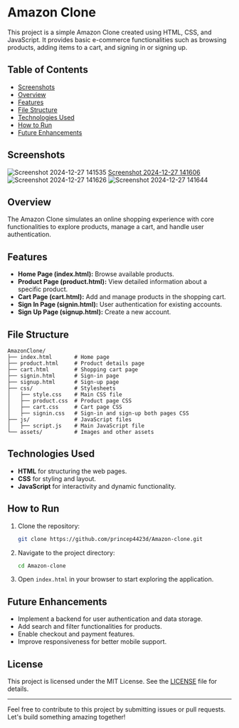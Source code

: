 # Amazon Clone

This project is a simple Amazon Clone created using HTML, CSS, and JavaScript. It provides basic e-commerce functionalities such as browsing products, adding items to a cart, and signing in or signing up.

## Table of Contents

- [Screenshots](#screenshots)
- [Overview](#overview)
- [Features](#features)
- [File Structure](#file-structure)
- [Technologies Used](#technologies-used)
- [How to Run](#how-to-run)
- [Future Enhancements](#future-enhancements)

## Screenshots

![Screenshot 2024-12-27 141535](https://github.com/user-attachments/assets/67fbdd00-b2e5-433a-ad28-f862fa39ca2e)
[Screenshot 2024-12-27 141606](https://github.com/user-attachments/assets/09fdd01b-84e4-4728-a5ad-7f30a0fc0e90)
![Screenshot 2024-12-27 141626](https://github.com/user-attachments/assets/093b0295-3624-4406-bd9f-634c7109c922)
![Screenshot 2024-12-27 141644](https://github.com/user-attachments/assets/638aefb0-4f6d-4041-a73b-915657efc4e5)

## Overview

The Amazon Clone simulates an online shopping experience with core functionalities to explore products, manage a cart, and handle user authentication.

## Features

- **Home Page (index.html):** Browse available products.
- **Product Page (product.html):** View detailed information about a specific product.
- **Cart Page (cart.html):** Add and manage products in the shopping cart.
- **Sign In Page (signin.html):** User authentication for existing accounts.
- **Sign Up Page (signup.html):** Create a new account.

## File Structure

```
AmazonClone/
├── index.html       # Home page
├── product.html     # Product details page
├── cart.html        # Shopping cart page
├── signin.html      # Sign-in page
├── signup.html      # Sign-up page
├── css/             # Stylesheets
│   ├── style.css    # Main CSS file
│   ├── product.css  # Product page CSS
│   ├── cart.css     # Cart page CSS
│   ├── signin.css   # Sign-in and sign-up both pages CSS
├── js/              # JavaScript files
│   ├── script.js    # Main JavaScript file
└── assets/          # Images and other assets
```

## Technologies Used

- **HTML** for structuring the web pages.
- **CSS** for styling and layout.
- **JavaScript** for interactivity and dynamic functionality.

## How to Run

1. Clone the repository:
   ```bash
   git clone https://github.com/princep4423d/Amazon-clone.git
   ```

2. Navigate to the project directory:
   ```bash
   cd Amazon-clone
   ```

3. Open `index.html` in your browser to start exploring the application.

## Future Enhancements

- Implement a backend for user authentication and data storage.
- Add search and filter functionalities for products.
- Enable checkout and payment features.
- Improve responsiveness for better mobile support.

## License

This project is licensed under the MIT License. See the [LICENSE](LICENSE) file for details.

---

Feel free to contribute to this project by submitting issues or pull requests. Let's build something amazing together!
